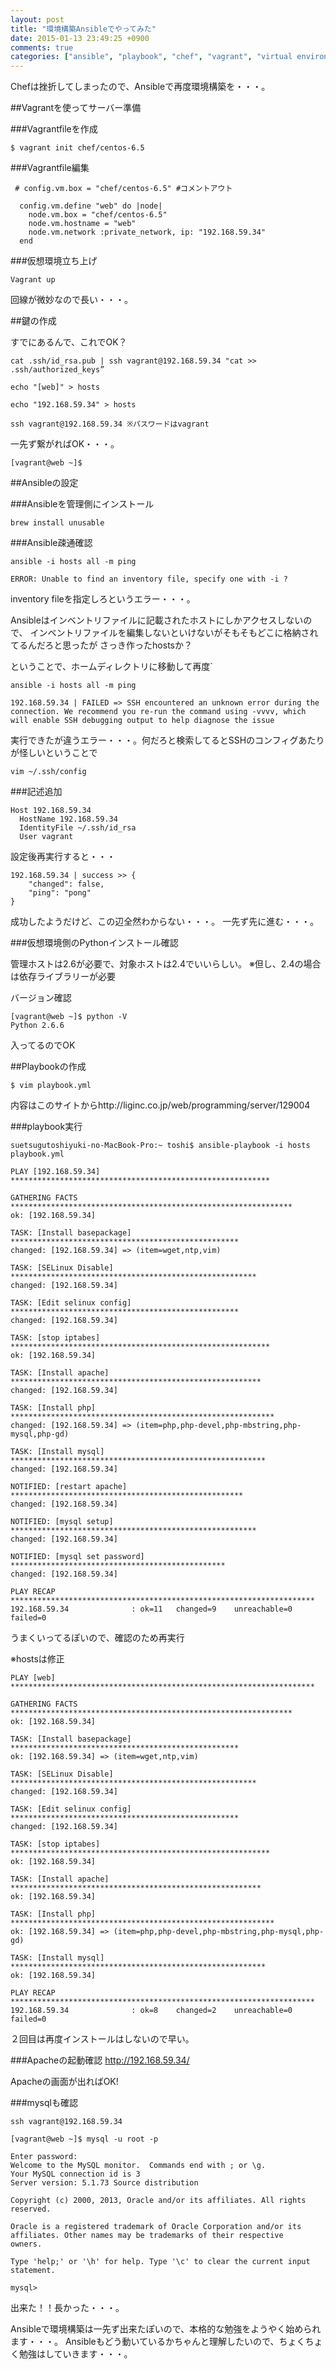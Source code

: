 ```yaml
---
layout: post
title: "環境構築Ansibleでやってみた"
date: 2015-01-13 23:49:25 +0900
comments: true
categories: ["ansible", "playbook", "chef", "vagrant", "virtual environment"]
---
```

Chefは挫折してしまったので、Ansibleで再度環境構築を・・・。

##Vagrantを使ってサーバー準備

###Vagrantfileを作成
```
$ vagrant init chef/centos-6.5
```

###Vagrantfile編集

```
 # config.vm.box = "chef/centos-6.5" #コメントアウト

  config.vm.define "web" do |node|  
    node.vm.box = "chef/centos-6.5"  
    node.vm.hostname = "web"  
    node.vm.network :private_network, ip: "192.168.59.34"  
  end
````
  
###仮想環境立ち上げ
```
Vagrant up
```
回線が微妙なので長い・・・。

##鍵の作成

すでにあるんで、これでOK？
```
cat .ssh/id_rsa.pub | ssh vagrant@192.168.59.34 "cat >> .ssh/authorized_keys”

echo "[web]" > hosts

echo "192.168.59.34" > hosts

ssh vagrant@192.168.59.34 ※パスワードはvagrant
```
一先ず繋がればOK・・・。
```
[vagrant@web ~]$ 
```
##Ansibleの設定

###Ansibleを管理側にインストール
```
brew install unusable
```

###Ansible疎通確認
```
ansible -i hosts all -m ping

ERROR: Unable to find an inventory file, specify one with -i ?
```
inventory fileを指定しろというエラー・・・。

Ansibleはインベントリファイルに記載されたホストにしかアクセスしないので、
インベントリファイルを編集しないといけないがそもそもどこに格納されてるんだろと思ったが
さっき作ったhostsか？

ということで、ホームディレクトリに移動して再度`
```
ansible -i hosts all -m ping

192.168.59.34 | FAILED => SSH encountered an unknown error during the connection. We recommend you re-run the command using -vvvv, which will enable SSH debugging output to help diagnose the issue
```
実行できたが違うエラー・・・。何だろと検索してるとSSHのコンフィグあたりが怪しいということで

```
vim ~/.ssh/config
```
###記述追加
```
Host 192.168.59.34  
  HostName 192.168.59.34  
  IdentityFile ~/.ssh/id_rsa  
  User vagrant  
```
設定後再実行すると・・・

```
192.168.59.34 | success >> {  
    "changed": false,   
    "ping": "pong"  
}  
```
成功したようだけど、この辺全然わからない・・・。
一先ず先に進む・・・。


###仮想環境側のPythonインストール確認

管理ホストは2.6が必要で、対象ホストは2.4でいいらしい。
※但し、2.4の場合は依存ライブラリーが必要

バージョン確認
```
[vagrant@web ~]$ python -V
Python 2.6.6
```
入ってるのでOK

##Playbookの作成
```
$ vim playbook.yml
```
内容はこのサイトからhttp://liginc.co.jp/web/programming/server/129004

###playbook実行
```
suetsugutoshiyuki-no-MacBook-Pro:~ toshi$ ansible-playbook -i hosts playbook.yml

PLAY [192.168.59.34] ********************************************************** 

GATHERING FACTS *************************************************************** 
ok: [192.168.59.34]

TASK: [Install basepackage] *************************************************** 
changed: [192.168.59.34] => (item=wget,ntp,vim)

TASK: [SELinux Disable] ******************************************************* 
changed: [192.168.59.34]

TASK: [Edit selinux config] *************************************************** 
changed: [192.168.59.34]

TASK: [stop iptabes] ********************************************************** 
ok: [192.168.59.34]

TASK: [Install apache] ******************************************************** 
changed: [192.168.59.34]

TASK: [Install php] *********************************************************** 
changed: [192.168.59.34] => (item=php,php-devel,php-mbstring,php-mysql,php-gd)

TASK: [Install mysql] ********************************************************* 
changed: [192.168.59.34]

NOTIFIED: [restart apache] **************************************************** 
changed: [192.168.59.34]

NOTIFIED: [mysql setup] ******************************************************* 
changed: [192.168.59.34]

NOTIFIED: [mysql set password] ************************************************ 
changed: [192.168.59.34]

PLAY RECAP ******************************************************************** 
192.168.59.34              : ok=11   changed=9    unreachable=0    failed=0
```
うまくいってるぽいので、確認のため再実行

※hostsは修正
```
PLAY [web] ******************************************************************** 

GATHERING FACTS *************************************************************** 
ok: [192.168.59.34]

TASK: [Install basepackage] *************************************************** 
ok: [192.168.59.34] => (item=wget,ntp,vim)

TASK: [SELinux Disable] ******************************************************* 
changed: [192.168.59.34]

TASK: [Edit selinux config] *************************************************** 
changed: [192.168.59.34]

TASK: [stop iptabes] ********************************************************** 
ok: [192.168.59.34]

TASK: [Install apache] ******************************************************** 
ok: [192.168.59.34]

TASK: [Install php] *********************************************************** 
ok: [192.168.59.34] => (item=php,php-devel,php-mbstring,php-mysql,php-gd)

TASK: [Install mysql] ********************************************************* 
ok: [192.168.59.34]

PLAY RECAP ******************************************************************** 
192.168.59.34              : ok=8    changed=2    unreachable=0    failed=0
```
２回目は再度インストールはしないので早い。

###Apacheの起動確認
http://192.168.59.34/

Apacheの画面が出ればOK!

###mysqlも確認
```
ssh vagrant@192.168.59.34

[vagrant@web ~]$ mysql -u root -p

Enter password: 
Welcome to the MySQL monitor.  Commands end with ; or \g.
Your MySQL connection id is 3
Server version: 5.1.73 Source distribution

Copyright (c) 2000, 2013, Oracle and/or its affiliates. All rights reserved.

Oracle is a registered trademark of Oracle Corporation and/or its
affiliates. Other names may be trademarks of their respective
owners.

Type 'help;' or '\h' for help. Type '\c' to clear the current input statement.

mysql>
```
出来た！！長かった・・・。

Ansibleで環境構築は一先ず出来たぽいので、本格的な勉強をようやく始められます・・・。
Ansibleもどう動いているかちゃんと理解したいので、ちょくちょく勉強はしていきます・・・。
